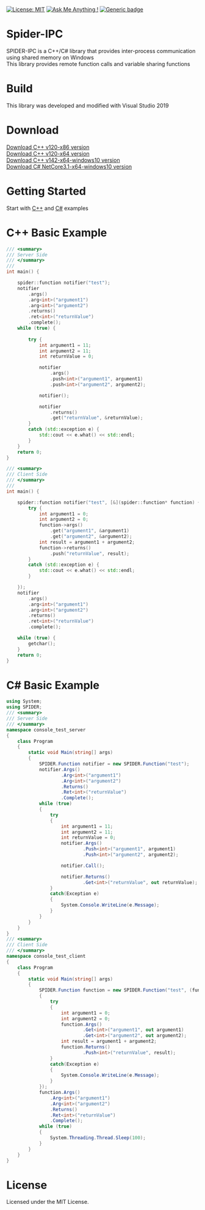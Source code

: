 [![License: MIT](https://img.shields.io/badge/License-MIT-yellow.svg)](https://opensource.org/licenses/MIT)
[![Ask Me Anything !](https://img.shields.io/badge/Ask%20me-anything-1abc9c.svg)](https://github.com/gellston/gellston/issues)
[![Generic badge](https://img.shields.io/badge/<Build>-<Pass>-<COLOR>.svg)](https://shields.io/)

# Spider-IPC
SPIDER-IPC is a C++/C# library that provides inter-process communication using shared memory on Windows <br>
This library provides remote function calls and variable sharing functions

# Build
This library was developed and modified with Visual Studio 2019 <br>

# Download
[Download C++ v120-x86 version ](https://github.com/gellston/Spider-IPC/raw/main/lib/SpiderNative-x86-v120.zip)<br>
[Download C++ v120-x64 version](https://github.com/gellston/Spider-IPC/raw/main/lib/SpiderNative-x64-v120.zip) <br>
[Download C++ v142-x64-windows10 version](https://github.com/gellston/Spider-IPC/raw/main/lib/SpiderNative-x64-v142-windows10.zip) <br>
[Download C# NetCore3.1-x64-windows10 version](https://github.com/gellston/Spider-IPC/raw/main/lib/SpiderSharp-x64-NetCore3.1-windows10.zip) <br>


# Getting Started 
Start with [C++](https://github.com/gellston/Spider-IPC/tree/main/SpiderNative) and [C#](https://github.com/gellston/Spider-IPC/tree/main/SpiderSharp) examples <br>



# C++ Basic Example

```cpp
/// <summary>
/// Server Side
/// </summary>
///
int main() {

	spider::function notifier("test");
	notifier
		.args()
		.arg<int>("argument1")
		.arg<int>("argument2")
		.returns()
		.ret<int>("returnValue")
		.complete();
	while (true) {
		
		try {
			int argument1 = 11;
			int argument2 = 11;
			int returnValue = 0;

			notifier
				.args()
				.push<int>("argument1", argument1)
				.push<int>("argument2", argument2);

			notifier();

			notifier
				.returns()
				.get("returnValue", &returnValue);
		}
		catch (std::exception e) {
			std::cout << e.what() << std::endl;
		}
	}
	return 0;
}

/// <summary>
/// Client Side
/// </summary>
/// 
int main() {

	spider::function notifier("test", [&](spider::function* function) {
		try {
			int argument1 = 0;
			int argument2 = 0;
			function->args()
				.get("argument1", &argument1)
				.get("argument2", &argument2);
			int result = argument1 + argument2;
			function->returns()
				.push("returnValue", result);
		}
		catch (std::exception e) {
			std::cout << e.what() << std::endl;
		}

	});
	notifier
		.args()
		.arg<int>("argument1")
		.arg<int>("argument2")
		.returns()
		.ret<int>("returnValue")
		.complete();

	while (true) {
		getchar();
	}
	return 0;
}
```

# C# Basic Example 
```csharp
using System;
using SPIDER;
/// <summary>
/// Server Side
/// </summary>
namespace console_test_server
{
    class Program
    {
        static void Main(string[] args)
        {
            SPIDER.Function notifier = new SPIDER.Function("test");
            notifier.Args()
                    .Arg<int>("argument1")
                    .Arg<int>("argument2")
                    .Returns()
                    .Ret<int>("returnValue")
                    .Complete();
            while (true)
            {
                try
                {
                    int argument1 = 11;
                    int argument2 = 11;
                    int returnValue = 0;
                    notifier.Args()
                            .Push<int>("argument1", argument1)
                            .Push<int>("argument2", argument2);

                    notifier.Call();

                    notifier.Returns()
                            .Get<int>("returnValue", out returnValue);
                }
                catch(Exception e)
                {
                    System.Console.WriteLine(e.Message);
                }
            }
        }
    }
}
/// <summary>
/// Client Side
/// </summary>
namespace console_test_client
{
    class Program
    {
        static void Main(string[] args)
        {
            SPIDER.Function function = new SPIDER.Function("test", (function) =>
            {
                try
                {
                    int argument1 = 0;
                    int argument2 = 0;
                    function.Args()
                            .Get<int>("argument1", out argument1)
                            .Get<int>("argument2", out argument2);
                    int result = argument1 + argument2;
                    function.Returns()
                            .Push<int>("returnValue", result);
                }
                catch(Exception e)
                {
                    System.Console.WriteLine(e.Message);
                }
            });
            function.Args()
                .Arg<int>("argument1")
                .Arg<int>("argument2")
                .Returns()
                .Ret<int>("returnValue")
                .Complete();
            while (true)
            {
                System.Threading.Thread.Sleep(100);
            }
        }
    }
}

```


# License 
Licensed under the MIT License.
